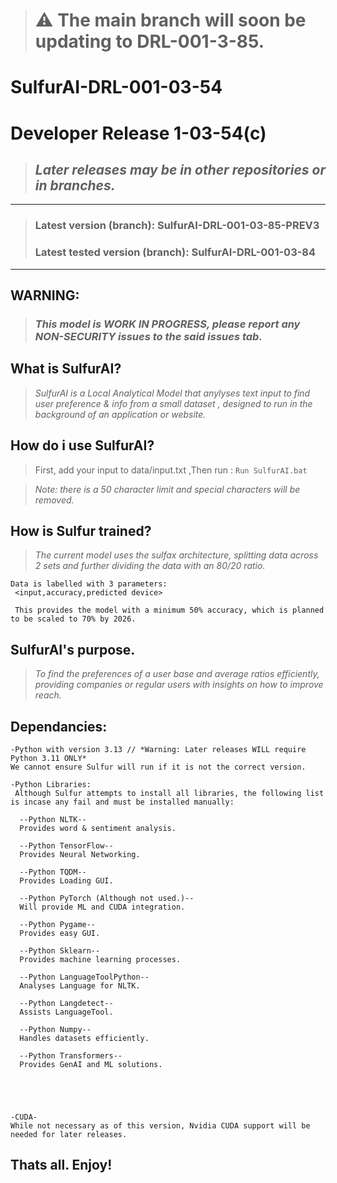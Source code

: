 > # ⚠️ The main branch will soon be updating to DRL-001-3-85.

# SulfurAI-DRL-001-03-54 
# Developer Release 1-03-54(c)
> ## _Later releases may be in other repositories or in branches._

---------------------------------------------------------------------------------
> ###  Latest version (branch):  SulfurAI-DRL-001-03-85-PREV3
> ###  Latest tested version (branch):  SulfurAI-DRL-001-03-84
---------------------------------------------------------------------------------
 
## WARNING:
> ### _This model is WORK IN PROGRESS, please report any NON-SECURITY issues to the said issues tab._


## What is SulfurAI?

> _SulfurAI is a Local Analytical Model that anylyses text input to find user preference & info from a small dataset , designed to run in the background of an application or website._

## How do i use SulfurAI?

> First, add your input to data/input.txt
> ,Then run :
 `Run SulfurAI.bat`

> _Note: there is a 50 character limit and special characters will be removed._

## How is Sulfur trained?

> _The current model uses the sulfax architecture, splitting data across 2 sets and further dividing the data with an 80/20 ratio._
```
Data is labelled with 3 parameters:
 <input,accuracy,predicted device>

 This provides the model with a minimum 50% accuracy, which is planned to be scaled to 70% by 2026.
```
## SulfurAI's purpose.

> _To find the preferences of a user base and average ratios efficiently, providing companies or regular users with insights on how to improve reach._


## Dependancies:
```
-Python with version 3.13 // *Warning: Later releases WILL require Python 3.11 ONLY*
We cannot ensure Sulfur will run if it is not the correct version.

-Python Libraries:
 Although Sulfur attempts to install all libraries, the following list is incase any fail and must be installed manually:

  --Python NLTK--
  Provides word & sentiment analysis.

  --Python TensorFlow--
  Provides Neural Networking.

  --Python TQDM--
  Provides Loading GUI.

  --Python PyTorch (Although not used.)--
  Will provide ML and CUDA integration.

  --Python Pygame--
  Provides easy GUI.

  --Python Sklearn--
  Provides machine learning processes.

  --Python LanguageToolPython--
  Analyses Language for NLTK.

  --Python Langdetect--
  Assists LanguageTool.

  --Python Numpy--
  Handles datasets efficiently.

  --Python Transformers--
  Provides GenAI and ML solutions.





-CUDA-
While not necessary as of this version, Nvidia CUDA support will be needed for later releases.
```
## Thats all. Enjoy!
  
  

